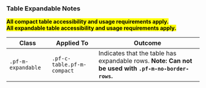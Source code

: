 ### Table Expandable Notes

<mark>**All compact table accessibility and usage requirements apply.**</mark>
<br>
<mark>**All expandable table accessibility and usage requirements apply.**</mark>


| Class | Applied To | Outcome |
| -- | -- | -- |
| `.pf-m-expandable` | `.pf-c-table.pf-m-compact` | Indicates that the table has expandable rows. **Note: Can not be used with `.pf-m-no-border-rows`.** |
